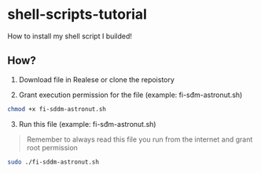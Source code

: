 # shell-scripts-tutorial
How to install my shell script I builded!
## How?
1. Download file in Realese or clone the repoistory

2. Grant execution permission for the file (example: fi-sđm-astronut.sh)
```sh
chmod +x fi-sddm-astronut.sh
```
3. Run this file (example: fi-sđm-astronut.sh)
> Remember to always read this file you run from the internet and grant root permission
```sh
sudo ./fi-sddm-astronut.sh
```
